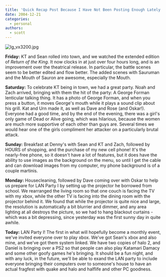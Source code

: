 ```yaml
---
title: 'Quick Recap Post Because I Have Not Been Posting Enough Lately'
date: 2004-12-21
categories:
  - personal
authors:
  - scott
---
```


![lg_vx3200.jpg](/images/lg_vx3200.jpg)

**Friday:** KT and Sean rolled into town, and we watched the extended edition of _Return of the King_. It now clocks in at just over four hours long, and is an improvement over the theatrical release. In particular, the battle scenes seem to be better edited and flow better. The added scenes with Sauruman and the Mouth of Sauron are awesome, especially the Mouth.

**Saturday:** To celebrate KT being in town, we had a great party. Noah and Zach arrived, bringing with them the hit of the party: A George Forman lenticular talking thing. It has a photo of George Forman, and when you press a button, it moves George's mouth while it plays a sound clip about his grill. Kat and Urn made it, as well as Dave and Rose (and Oskar!). Everyone had a good time, and by the end of the evening, there was a girl's only game of Dead or Alive going, which was hilarious, because the women are much more supportive of each other than guys are. Several times we would hear one of the girls compliment her attacker on a particularly brutal attack.

**Sunday:** Breakfast at Denny's with Sean and KT and Zach, followed by HOURS of shopping, and the purchase of my new cell phone! It's the nearly-free phone, so it doesn't have a lot of features, but it does have the ability to use images as the background on the menu, so until I get the cable and can download images from my computer, my phone background is of a couple martinis.

**Monday:** Housecleaning, followed by Dave coming over with Oskar to help us prepare for LAN Party I by setting up the projector he borrowed from school. We rearranged the living room so that one couch is facing the TV with my xbox, while the other TV is facing into the dining room with the projector behind it. We found that while the projector is quite nice and large, the resolution is automatically a bit blurrier and dimmer, and any area lighting at all destroys the picture, so we had to hang blackout curtains - which was a bit depressing, since yesterday was the first sunny day in quite awhile.

**Today:** LAN Party I! The first in what will hopefully become a monthly event, we've invited everyone over to play xbox. We've got Sean's xbox and also mine, and we've got them system linked. We have two copies of halo 2, and Daniel is bringing over a PS2 so that people can also play Katamari Damacy and some other goofy games he's bringing. It should be a fun night, and with any luck, in the future, we'll be able to exand the LAN party to include everyone bringing their computers over to someone's house to have an actual fragfest with quake and halo and halflife and other PC goodness.
